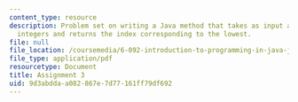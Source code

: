 ```yaml
---
content_type: resource
description: Problem set on writing a Java method that takes as input an array of
  integers and returns the index corresponding to the lowest.
file: null
file_location: /coursemedia/6-092-introduction-to-programming-in-java-january-iap-2010/9d3abddaa082867e7d77161ff79df692_MIT6_092IAP10_assn03.pdf
file_type: application/pdf
resourcetype: Document
title: Assignment 3
uid: 9d3abdda-a082-867e-7d77-161ff79df692
---
```


